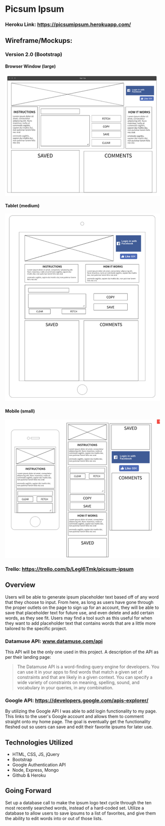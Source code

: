 # Picsum Ipsum
### Heroku Link: https://picsumipsum.herokuapp.com/
## Wireframe/Mockups:
### Version 2.0 (Bootstrap)
#### Browser Window (large)
![alt text](https://github.com/mattsteffey/Picsum-Ipsum/blob/master/extras/large.png?raw=true)
#### Tablet (medium)
![alt text](https://github.com/mattsteffey/Picsum-Ipsum/blob/master/extras/medium.png?raw=true)
#### Mobile (small)
![alt text](https://github.com/mattsteffey/Picsum-Ipsum/blob/master/extras/small.png?raw=true)

### Trello: https://trello.com/b/Legl6Tmk/picsum-ipsum


## Overview
Users will be able to generate ipsum placeholder text based off of any word that they choose to input. From here, as long as users have gone through the proper outlets on the page to sign up for an account, they will be able to save that placeholder text for future use, and even delete and add certain words, as they see fit. Users may find a tool such as this useful for when they want to add placeholder text that contains words that are a little more tailored to the specific project.
### Datamuse API: www.datamuse.com/api
This API will be the only one used in this project. 
A description of the API as per their landing page:
> The Datamuse API is a word-finding query engine for developers. You can use it in your apps to find words that match a given set of constraints and that are likely in a given context. You can specify a wide variety of constraints on meaning,  spelling, sound, and vocabulary in your queries, in any combination.
### Google API: https://developers.google.com/apis-explorer/
By utilizing the Google API I was able to add login functionality to my page. This links to the user's Google account and allows them to comment straight onto my home page. The goal is eventually get the functionality fleshed out so users can save and edit their favorite ipsums for later use.

## Technologies Utilized
- HTML, CSS, JS, jQuery
- Bootstrap
- Google Authentication API
- Node, Express, Mongo
- Github & Heroku


## Going Forward
Set up a database call to make the ipsum logo text cycle through the ten most recently searched words, instead of a hard-coded set.
Utilize a database to allow users to save ipsums to a list of favorites, and give them the ability to edit words into or out of those lists.


